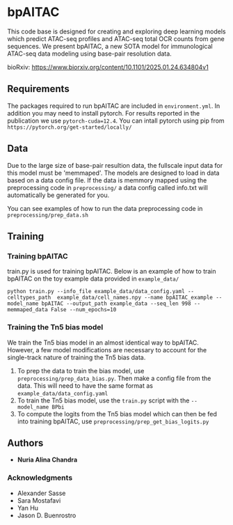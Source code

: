 # bpAITAC

This code base is designed for creating and exploring deep learning models which predict ATAC-seq profiles and ATAC-seq total OCR counts from gene sequences. We present bpAITAC, a new SOTA model for immunological ATAC-seq data modeling using base-pair resolution data. 

bioRxiv: https://www.biorxiv.org/content/10.1101/2025.01.24.634804v1 

## Requirements
The packages required to run bpAITAC are included in `environment.yml`. In addition you may need to install pytorch. For results reported in the publication we use `pytorch-cuda=12.4`. You can intall pytorch using pip from `https://pytorch.org/get-started/locally/` 

## Data
Due to the large size of base-pair resultion data, the fullscale input data for this model must be 'memmaped'.  The models are designed to load in data based on a data config file. If the data is memmory mapped using the preprocessing code in `preprocessing/` a data config called info.txt will automatically be generated for you. 

You can see examples of how to run the data preprocessing code in `preprocessing/prep_data.sh` 

## Training

### Training bpAITAC

train.py is used for training bpAITAC. Below is an example of how to train bpAITAC on the toy example data provided in `example_data/`

```python train.py --info_file example_data/data_config.yaml --celltypes_path  example_data/cell_names.npy --name bpAITAC_example --model_name bpAITAC --output_path example_data --seq_len 998 --memmaped_data False --num_epochs=10```


### Training the Tn5 bias model
We train the Tn5 bias model in an almost identical way to bpAITAC. However, a few model modifications are necessary to account for the single-track nature of training the Tn5 bias data. 

1. To prep the data to train the bias model, use `preprocessing/prep_data_bias.py`. Then make a config file from the data. This will need to have the same format as `example_data/data_config.yaml`
2. To train the Tn5 bias model, use the `train.py` script with the `--model_name BPbi` 
3. To compute the logits from the Tn5 bias model which can then be fed into training bpAITAC, use `preprocessing/prep_get_bias_logits.py`



## Authors
* **Nuria Alina Chandra** 


### Acknowledgments
* Alexander Sasse 
* Sara Mostafavi
* Yan Hu
* Jason D. Buenrostro

